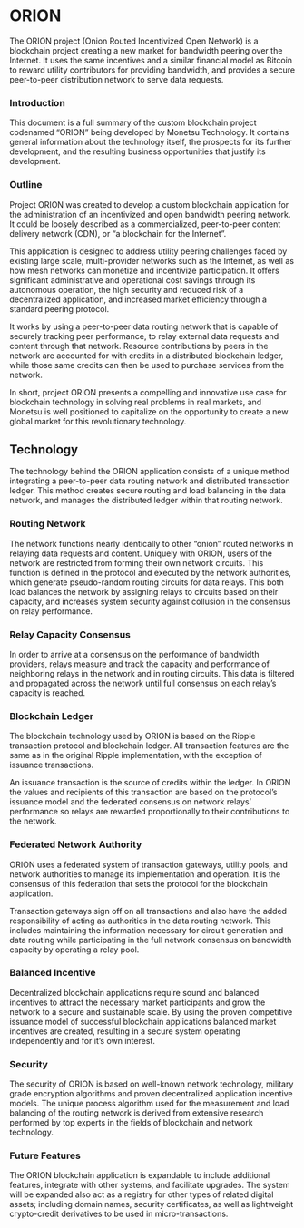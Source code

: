 # ORION
The ORION project (Onion Routed Incentivized Open Network) is a blockchain project creating a new market for bandwidth peering over the Internet. It uses the same incentives and a similar financial model as Bitcoin to reward utility contributors for providing bandwidth, and provides a secure peer-to-peer distribution network to serve data requests.

### Introduction
This document is a full summary of the custom blockchain project codenamed “ORION” being developed by Monetsu Technology. It contains general information about the technology itself, the prospects for its further development, and the resulting business opportunities that justify its development.

### Outline
Project ORION was created to develop a custom blockchain application for the administration of an incentivized and open bandwidth peering network. It could be loosely described as a commercialized, peer-to-peer content delivery network (CDN), or “a blockchain for the Internet”. 

This application is designed to address utility peering challenges faced by existing large scale, multi-provider networks such as the Internet, as well as how mesh networks can monetize and incentivize participation. It offers significant administrative and operational cost savings through its autonomous operation, the high security and reduced risk of a decentralized application, and increased market efficiency through a standard peering protocol.

It works by using a peer-to-peer data routing network that is capable of securely tracking peer performance, to relay external data requests and content through that network. Resource contributions by peers in the network are accounted for with credits in a distributed blockchain ledger, while those same credits can then be used to purchase services from the network.

In short, project ORION presents a compelling and innovative use case for blockchain technology in solving real problems in real markets, and Monetsu is well positioned to capitalize on the opportunity to create a new global market for this revolutionary technology.

## Technology
The technology behind the ORION application consists of a unique method integrating a peer-to-peer data routing network and distributed transaction ledger. This method creates secure routing and load balancing in the data network, and manages the distributed ledger within that routing network. 

### Routing Network
The network functions nearly identically to other “onion” routed networks in relaying data requests and content. Uniquely with ORION, users of the network are restricted from forming their own network circuits. This function is defined in the protocol and executed by the network authorities, which generate pseudo-random routing circuits for data relays. This both load balances the network by assigning relays to circuits based on their capacity, and increases system security against collusion in the consensus on relay performance. 

### Relay Capacity Consensus
In order to arrive at a consensus on the performance of bandwidth providers, relays measure and track the capacity and performance of neighboring relays in the network and in routing circuits. This data is filtered and propagated across the network until full consensus on each relay’s capacity is reached.

### Blockchain Ledger
The blockchain technology used by ORION is based on the Ripple transaction protocol and blockchain ledger. All transaction features are the same as in the original Ripple implementation, with the exception of issuance transactions. 

An issuance transaction is the source of credits within the ledger. In ORION the values and recipients of this transaction are based on the protocol’s issuance model and the federated consensus on network relays’ performance so relays are rewarded proportionally to their contributions to the network.

### Federated Network Authority
ORION uses a federated system of transaction gateways, utility pools, and network authorities to manage its implementation and operation. It is the consensus of this federation that sets the protocol for the blockchain application.

Transaction gateways sign off on all transactions and also have the added responsibility of acting as authorities in the data routing network. This includes maintaining the information necessary for circuit generation and data routing while participating in the full network consensus on bandwidth capacity by operating a relay pool.

### Balanced Incentive
Decentralized blockchain applications require sound and balanced incentives to attract the necessary market participants and grow the network to a secure and sustainable scale. By using the proven competitive issuance model of successful blockchain applications balanced market incentives are created, resulting in a secure system operating independently and for it’s own interest. 

### Security
The security of ORION is based on well-known network technology, military grade encryption algorithms and proven decentralized application incentive models. The unique process algorithm used for the measurement and load balancing of the routing network is derived from extensive research performed by top experts in the fields of blockchain and network technology.

### Future Features
The ORION blockchain application is expandable to include additional features, integrate with other systems, and facilitate upgrades. The system will be expanded also act as a registry for other types of related digital assets; including domain names, security certificates, as well as lightweight crypto-credit derivatives to be used in micro-transactions.

